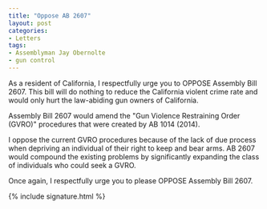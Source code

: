 ```yaml
---
title: "Oppose AB 2607"
layout: post
categories:
- Letters
tags:
- Assemblyman Jay Obernolte
- gun control
---
```


As a resident of California, I respectfully urge you to OPPOSE Assembly Bill 2607. This bill will do nothing to reduce the California violent crime rate and would only hurt the law-abiding gun owners of California.

Assembly Bill 2607 would amend the "Gun Violence Restraining Order (GVRO)" procedures that were created by AB 1014 (2014).

I oppose the current GVRO procedures because of the lack of due process when depriving an individual of their right to keep and bear arms. AB 2607 would compound the existing problems by significantly expanding the class of individuals who could seek a GVRO.

Once again, I respectfully urge you to please OPPOSE Assembly Bill 2607.

{% include signature.html %}
